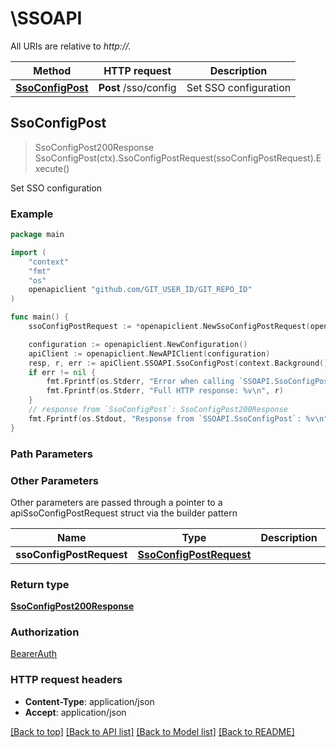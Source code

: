 # \SSOAPI

All URIs are relative to *http://.*

Method | HTTP request | Description
------------- | ------------- | -------------
[**SsoConfigPost**](SSOAPI.md#SsoConfigPost) | **Post** /sso/config | Set SSO configuration



## SsoConfigPost

> SsoConfigPost200Response SsoConfigPost(ctx).SsoConfigPostRequest(ssoConfigPostRequest).Execute()

Set SSO configuration



### Example

```go
package main

import (
	"context"
	"fmt"
	"os"
	openapiclient "github.com/GIT_USER_ID/GIT_REPO_ID"
)

func main() {
	ssoConfigPostRequest := *openapiclient.NewSsoConfigPostRequest(openapiclient._sso_config_post_request_data{SsoConfigPostRequestDataOneOf: openapiclient.NewSsoConfigPostRequestDataOneOf("ConfigType_example", "GoogleClientId_example", "GoogleClientSecret_example", false)}) // SsoConfigPostRequest |  (optional)

	configuration := openapiclient.NewConfiguration()
	apiClient := openapiclient.NewAPIClient(configuration)
	resp, r, err := apiClient.SSOAPI.SsoConfigPost(context.Background()).SsoConfigPostRequest(ssoConfigPostRequest).Execute()
	if err != nil {
		fmt.Fprintf(os.Stderr, "Error when calling `SSOAPI.SsoConfigPost``: %v\n", err)
		fmt.Fprintf(os.Stderr, "Full HTTP response: %v\n", r)
	}
	// response from `SsoConfigPost`: SsoConfigPost200Response
	fmt.Fprintf(os.Stdout, "Response from `SSOAPI.SsoConfigPost`: %v\n", resp)
}
```

### Path Parameters



### Other Parameters

Other parameters are passed through a pointer to a apiSsoConfigPostRequest struct via the builder pattern


Name | Type | Description  | Notes
------------- | ------------- | ------------- | -------------
 **ssoConfigPostRequest** | [**SsoConfigPostRequest**](SsoConfigPostRequest.md) |  | 

### Return type

[**SsoConfigPost200Response**](SsoConfigPost200Response.md)

### Authorization

[BearerAuth](../README.md#BearerAuth)

### HTTP request headers

- **Content-Type**: application/json
- **Accept**: application/json

[[Back to top]](#) [[Back to API list]](../README.md#documentation-for-api-endpoints)
[[Back to Model list]](../README.md#documentation-for-models)
[[Back to README]](../README.md)

